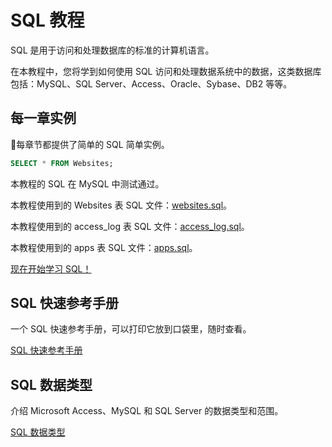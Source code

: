 # SQL 教程

SQL 是用于访问和处理数据库的标准的计算机语言。

在本教程中，您将学到如何使用 SQL 访问和处理数据系统中的数据，这类数据库包括：MySQL、SQL Server、Access、Oracle、Sybase、DB2 等等。

## 每一章实例

每章节都提供了简单的 SQL 简单实例。

```sql
SELECT * FROM Websites;
```

本教程的 SQL 在 MySQL 中测试通过。

本教程使用到的 Websites 表 SQL 文件：[websites.sql](https://static.runoob.com/download/websites.sql)。

本教程使用到的 access_log 表 SQL 文件：[access_log.sql](https://static.runoob.com/download/access_log.sql)。

本教程使用到的 apps 表 SQL 文件：[apps.sql](https://static.runoob.com/download/apps.sql)。

[现在开始学习 SQL！](https://www.runoob.com/sql/sql-intro.html)

## SQL 快速参考手册

一个 SQL 快速参考手册，可以打印它放到口袋里，随时查看。

[SQL 快速参考手册](https://www.runoob.com/sql/sql-quickref.html)

## SQL 数据类型

介绍 Microsoft Access、MySQL 和 SQL Server 的数据类型和范围。

[SQL 数据类型](https://www.runoob.com/sql/sql-datatypes.html)